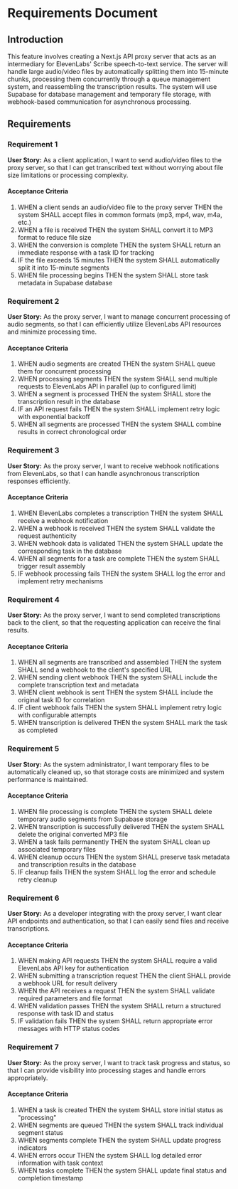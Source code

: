 # Requirements Document

## Introduction

This feature involves creating a Next.js API proxy server that acts as an intermediary for ElevenLabs' Scribe speech-to-text service. The server will handle large audio/video files by automatically splitting them into 15-minute chunks, processing them concurrently through a queue management system, and reassembling the transcription results. The system will use Supabase for database management and temporary file storage, with webhook-based communication for asynchronous processing.

## Requirements

### Requirement 1

**User Story:** As a client application, I want to send audio/video files to the proxy server, so that I can get transcribed text without worrying about file size limitations or processing complexity.

#### Acceptance Criteria

1. WHEN a client sends an audio/video file to the proxy server THEN the system SHALL accept files in common formats (mp3, mp4, wav, m4a, etc.)
2. WHEN a file is received THEN the system SHALL convert it to MP3 format to reduce file size
3. WHEN the conversion is complete THEN the system SHALL return an immediate response with a task ID for tracking
4. IF the file exceeds 15 minutes THEN the system SHALL automatically split it into 15-minute segments
5. WHEN file processing begins THEN the system SHALL store task metadata in Supabase database

### Requirement 2

**User Story:** As the proxy server, I want to manage concurrent processing of audio segments, so that I can efficiently utilize ElevenLabs API resources and minimize processing time.

#### Acceptance Criteria

1. WHEN audio segments are created THEN the system SHALL queue them for concurrent processing
2. WHEN processing segments THEN the system SHALL send multiple requests to ElevenLabs API in parallel (up to configured limit)
3. WHEN a segment is processed THEN the system SHALL store the transcription result in the database
4. IF an API request fails THEN the system SHALL implement retry logic with exponential backoff
5. WHEN all segments are processed THEN the system SHALL combine results in correct chronological order

### Requirement 3

**User Story:** As the proxy server, I want to receive webhook notifications from ElevenLabs, so that I can handle asynchronous transcription responses efficiently.

#### Acceptance Criteria

1. WHEN ElevenLabs completes a transcription THEN the system SHALL receive a webhook notification
2. WHEN a webhook is received THEN the system SHALL validate the request authenticity
3. WHEN webhook data is validated THEN the system SHALL update the corresponding task in the database
4. WHEN all segments for a task are complete THEN the system SHALL trigger result assembly
5. IF webhook processing fails THEN the system SHALL log the error and implement retry mechanisms

### Requirement 4

**User Story:** As the proxy server, I want to send completed transcriptions back to the client, so that the requesting application can receive the final results.

#### Acceptance Criteria

1. WHEN all segments are transcribed and assembled THEN the system SHALL send a webhook to the client's specified URL
2. WHEN sending client webhook THEN the system SHALL include the complete transcription text and metadata
3. WHEN client webhook is sent THEN the system SHALL include the original task ID for correlation
4. IF client webhook fails THEN the system SHALL implement retry logic with configurable attempts
5. WHEN transcription is delivered THEN the system SHALL mark the task as completed

### Requirement 5

**User Story:** As the system administrator, I want temporary files to be automatically cleaned up, so that storage costs are minimized and system performance is maintained.

#### Acceptance Criteria

1. WHEN file processing is complete THEN the system SHALL delete temporary audio segments from Supabase storage
2. WHEN transcription is successfully delivered THEN the system SHALL delete the original converted MP3 file
3. WHEN a task fails permanently THEN the system SHALL clean up associated temporary files
4. WHEN cleanup occurs THEN the system SHALL preserve task metadata and transcription results in the database
5. IF cleanup fails THEN the system SHALL log the error and schedule retry cleanup

### Requirement 6

**User Story:** As a developer integrating with the proxy server, I want clear API endpoints and authentication, so that I can easily send files and receive transcriptions.

#### Acceptance Criteria

1. WHEN making API requests THEN the system SHALL require a valid ElevenLabs API key for authentication
2. WHEN submitting a transcription request THEN the client SHALL provide a webhook URL for result delivery
3. WHEN the API receives a request THEN the system SHALL validate required parameters and file format
4. WHEN validation passes THEN the system SHALL return a structured response with task ID and status
5. IF validation fails THEN the system SHALL return appropriate error messages with HTTP status codes

### Requirement 7

**User Story:** As the proxy server, I want to track task progress and status, so that I can provide visibility into processing stages and handle errors appropriately.

#### Acceptance Criteria

1. WHEN a task is created THEN the system SHALL store initial status as "processing"
2. WHEN segments are queued THEN the system SHALL track individual segment status
3. WHEN segments complete THEN the system SHALL update progress indicators
4. WHEN errors occur THEN the system SHALL log detailed error information with task context
5. WHEN tasks complete THEN the system SHALL update final status and completion timestamp